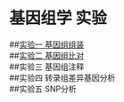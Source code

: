 # 基因组学 实验
 
##[实验一 基因组组装](https://github.com/lukeping/GenomicLab/blob/master/Lab1.md)  
##[实验二 基因组比对](https://github.com/lukeping/GenomicLab/blob/master/Lab2.md)  
##实验三 基因组注释  
##实验四 转录组差异基因分析  
##实验五 SNP分析  
